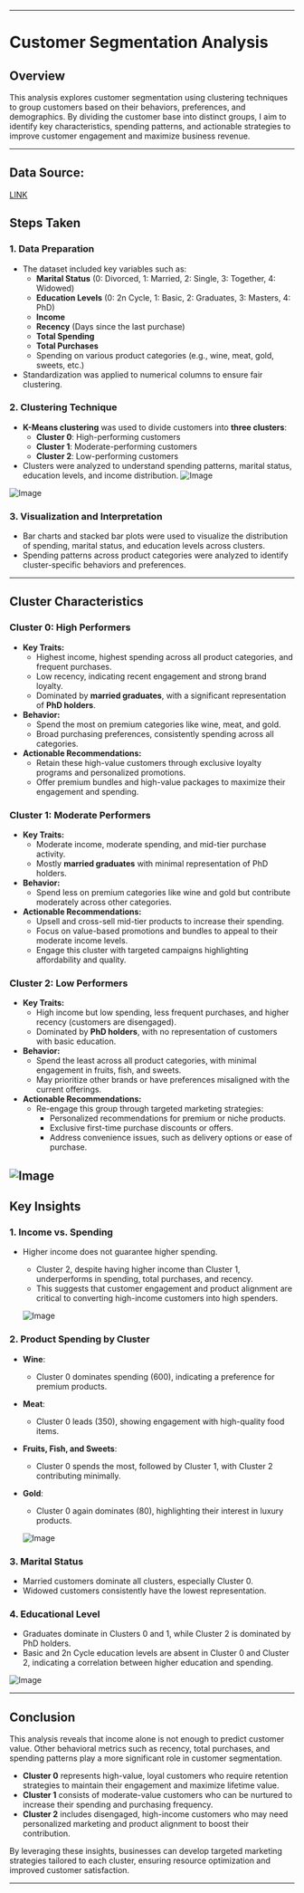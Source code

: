 
---

# **Customer Segmentation Analysis**

## **Overview**
This analysis explores customer segmentation using clustering techniques to group customers based on their behaviors, preferences, and demographics. By dividing the customer base into distinct groups, I aim to identify key characteristics, spending patterns, and actionable strategies to improve customer engagement and maximize business revenue.

---

## **Data Source:**
[LINK](https://www.kaggle.com/code/analystoleksandra/marketing-analytics-customer-segmentation)
 
 

## **Steps Taken**

### **1. Data Preparation**
- The dataset included key variables such as:
  - **Marital Status** (0: Divorced, 1: Married, 2: Single, 3: Together, 4: Widowed)
  - **Education Levels** (0: 2n Cycle, 1: Basic, 2: Graduates, 3: Masters, 4: PhD)
  - **Income**
  - **Recency** (Days since the last purchase)
  - **Total Spending**
  - **Total Purchases**
  - Spending on various product categories (e.g., wine, meat, gold, sweets, etc.)
- Standardization was applied to numerical columns to ensure fair clustering.

### **2. Clustering Technique**
- **K-Means clustering** was used to divide customers into **three clusters**:
  - **Cluster 0**: High-performing customers
  - **Cluster 1**: Moderate-performing customers
  - **Cluster 2**: Low-performing customers
- Clusters were analyzed to understand spending patterns, marital status, education levels, and income distribution.
![Image](https://github.com/user-attachments/assets/cd9a89d6-5264-4f92-9d89-91dcaf6f2854)

![Image](https://github.com/user-attachments/assets/69e389ac-28aa-4341-8ee4-8501a9d72296)

### **3. Visualization and Interpretation**
- Bar charts and stacked bar plots were used to visualize the distribution of spending, marital status, and education levels across clusters.
- Spending patterns across product categories were analyzed to identify cluster-specific behaviors and preferences.

---

## **Cluster Characteristics**

### **Cluster 0: High Performers**
- **Key Traits:**
  - Highest income, highest spending across all product categories, and frequent purchases.
  - Low recency, indicating recent engagement and strong brand loyalty.
  - Dominated by **married graduates**, with a significant representation of **PhD holders**.
- **Behavior:**
  - Spend the most on premium categories like wine, meat, and gold.
  - Broad purchasing preferences, consistently spending across all categories.
- **Actionable Recommendations:**
  - Retain these high-value customers through exclusive loyalty programs and personalized promotions.
  - Offer premium bundles and high-value packages to maximize their engagement and spending.

### **Cluster 1: Moderate Performers**
- **Key Traits:**
  - Moderate income, moderate spending, and mid-tier purchase activity.
  - Mostly **married graduates** with minimal representation of PhD holders.
- **Behavior:**
  - Spend less on premium categories like wine and gold but contribute moderately across other categories.
- **Actionable Recommendations:**
  - Upsell and cross-sell mid-tier products to increase their spending.
  - Focus on value-based promotions and bundles to appeal to their moderate income levels.
  - Engage this cluster with targeted campaigns highlighting affordability and quality.

### **Cluster 2: Low Performers**
- **Key Traits:**
  - High income but low spending, less frequent purchases, and higher recency (customers are disengaged).
  - Dominated by **PhD holders**, with no representation of customers with basic education.
- **Behavior:**
  - Spend the least across all product categories, with minimal engagement in fruits, fish, and sweets.
  - May prioritize other brands or have preferences misaligned with the current offerings.
- **Actionable Recommendations:**
  - Re-engage this group through targeted marketing strategies:
    - Personalized recommendations for premium or niche products.
    - Exclusive first-time purchase discounts or offers.
    - Address convenience issues, such as delivery options or ease of purchase.

![Image](https://github.com/user-attachments/assets/368b71e0-c16f-4ab1-9145-9e7e5d273a19)
---

## **Key Insights**

### **1. Income vs. Spending**
- Higher income does not guarantee higher spending.  
  - Cluster 2, despite having higher income than Cluster 1, underperforms in spending, total purchases, and recency.
  - This suggests that customer engagement and product alignment are critical to converting high-income customers into high spenders.

  ![Image](https://github.com/user-attachments/assets/2da4ac3d-8a3f-4aba-b4e4-b68fbdb63852)

### **2. Product Spending by Cluster**
- **Wine**:
  - Cluster 0 dominates spending (600), indicating a preference for premium products.
- **Meat**:
  - Cluster 0 leads (350), showing engagement with high-quality food items.
- **Fruits, Fish, and Sweets**:
  - Cluster 0 spends the most, followed by Cluster 1, with Cluster 2 contributing minimally.
- **Gold**:
  - Cluster 0 again dominates (80), highlighting their interest in luxury products.

  ![Image](https://github.com/user-attachments/assets/7a63c587-a9f3-4e28-9d7b-a4f19401cca7)

### **3. Marital Status**
- Married customers dominate all clusters, especially Cluster 0.
- Widowed customers consistently have the lowest representation.

### **4. Educational Level**
- Graduates dominate in Clusters 0 and 1, while Cluster 2 is dominated by PhD holders.
- Basic and 2n Cycle education levels are absent in Cluster 0 and Cluster 2, indicating a correlation between higher education and spending.

![Image](https://github.com/user-attachments/assets/4a2d73c0-c905-4541-a6e2-e8dae9980b9c)

---

## **Conclusion**
This analysis reveals that income alone is not enough to predict customer value. Other behavioral metrics such as recency, total purchases, and spending patterns play a more significant role in customer segmentation.  

- **Cluster 0** represents high-value, loyal customers who require retention strategies to maintain their engagement and maximize lifetime value.  
- **Cluster 1** consists of moderate-value customers who can be nurtured to increase their spending and purchasing frequency.  
- **Cluster 2** includes disengaged, high-income customers who may need personalized marketing and product alignment to boost their contribution.  

By leveraging these insights, businesses can develop targeted marketing strategies tailored to each cluster, ensuring resource optimization and improved customer satisfaction.

---

